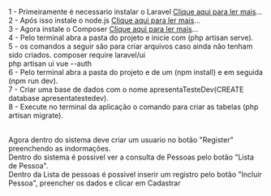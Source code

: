 1 - Primeiramente é necessario instalar o Laravel <a href="https://laravel.com/docs/10.x/installation">Clique aqui para ler mais</a>...<br>
2 - Após isso instale o node.js <a href="https://nodejs.org/en">Clique aqui para ler mais</a>...<br>
3 - Agora instale o Composer <a href="https://getcomposer.org">Clique aqui para ler mais</a>...<br> 
4 - Pelo terminal abra a pasta do projeto e inicie com (php artisan serve). <br>
5 - os comandos a seguir são para criar arquivos caso ainda não tenham sido criados.
    composer require laravel/ui <br>
    php artisan ui vue --auth <br>
6 - Pelo terminal abra a pasta do projeto e de um (npm install) e em seguida (npm run dev).<br>
7 - Criar uma base de dados com o nome apresentaTesteDev(CREATE database apresentatestedev).<br>
8 - Execute no terminal da aplicação o comando para criar as tabelas (php artisan migrate).<br><br>

Agora dentro do sistema deve criar um usuario no botão "Register" preenchendo as indormações.<br>
Dentro do sistema é possivel ver a consulta de Pessoas pelo botão "Lista de Pessoa".<br>
Dentro da Lista de pessoas é possivel inserir um registro pelo botão "Incluir Pessoa", preencher os dados e clicar em Cadastrar

    


